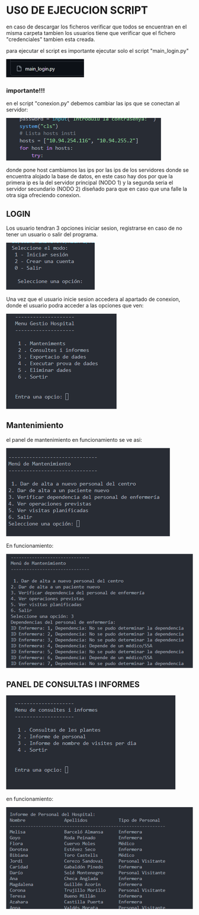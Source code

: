 # USO DE EJECUCION SCRIPT

en caso de descargar los ficheros verificar que todos se encuentran en el misma carpeta tambien los usuarios tiene que verificar que el fichero "credenciales" tambien esta creada.

para ejecutar el script es importante ejecutar solo el script "main_login.py"

![1716236752793](imagenes_scripts/1716236752793.png)

### importante!!!

en el script "conexion.py" debemos cambiar las ips que se conectan al servidor:

![1716237250483](imagenes_scripts/1716237250483.png)

donde pone host cambiamos las ips por las ips de los servidores donde se encuentra alojado la base de datos, en este caso hay dos por que la primera ip es la del servidor principal (NODO 1) y la segunda seria el servidor secundario (NODO 2) diseñado para que en caso que una falle la otra siga ofreciendo conexion.

## LOGIN

Los usuario tendran 3 opciones iniciar sesion, registrarse en caso de no tener un usuario o salir del programa.

![1717531180639](image/Readme/1717531180639.png)

Una vez que el usuario inicie sesion accedera al apartado de conexion, donde el usuario podra acceder a las opciones que ven:

![1717538889525](image/Readme/1717538889525.png)

## Mantenimiento

el panel de mantenimiento en funcionamiento se ve asi:

![1717538981979](image/Readme/1717538981979.png)

En funcionamiento:

![1717539374905](image/Readme/1717539374905.png)


## PANEL DE CONSULTAS I INFORMES

![1717539104964](image/Readme/1717539104964.png)

en funcionamiento:

![1717539489400](image/Readme/1717539489400.png)
